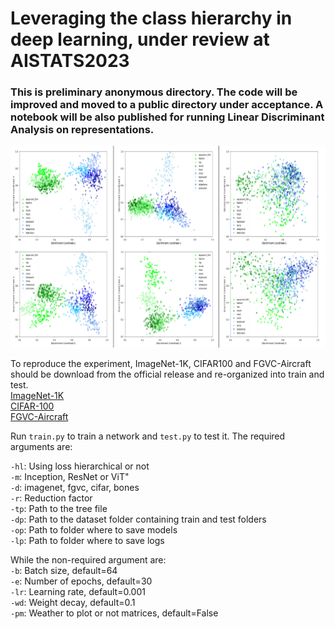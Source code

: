 # Leveraging the class hierarchy in deep learning, under review at AISTATS2023

### This is preliminary anonymous directory. The code will be improved and moved to a public directory under acceptance. A notebook will be also published for running Linear Discriminant Analysis on representations.

![](assets/lda.PNG)

To reproduce the experiment, ImageNet-1K, CIFAR100 and FGVC-Aircraft should be download from the official release and re-organized into train and test.  
[ImageNet-1K](https://www.image-net.org/challenges/LSVRC/index.php)  
[CIFAR-100](https://www.cs.toronto.edu/~kriz/cifar.html)  
[FGVC-Aircraft](https://www.robots.ox.ac.uk/~vgg/data/fgvc-aircraft/)    

Run ```train.py``` to train a network and ```test.py``` to test it. The required arguments are:

```-hl```: Using loss hierarchical or not  
```-m```: Inception, ResNet or ViT"  
```-d```: imagenet, fgvc, cifar, bones  
```-r```: Reduction factor  
```-tp```: Path to the tree file  
```-dp```: Path to the dataset folder containing train and test folders  
```-op```: Path to folder where to save models  
```-lp```: Path to folder where to save logs  

While the non-required argument are:  
```-b```: Batch size, default=64  
```-e```: Number of epochs, default=30  
```-lr```: Learning rate, default=0.001  
```-wd```: Weight decay, default=0.1  
```-pm```: Weather to plot or not matrices, default=False  

